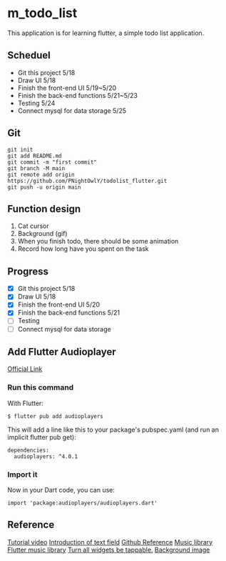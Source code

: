 # m_todo_list
This application is for learning flutter, a simple todo list application.
## Scheduel
- Git this project 5/18
- Draw UI 5/18
- Finish the front-end UI 5/19~5/20
- Finish the back-end functions 5/21~5/23
- Testing 5/24
- Connect mysql for data storage 5/25
## Git
```
git init
git add README.md
git commit -m "first commit"
git branch -M main
git remote add origin https://github.com/PNightOwlY/todolist_flutter.git
git push -u origin main
```

## Function design
1. Cat cursor
2. Background (gif)
3. When you finish todo, there should be some animation
4. Record how long have you spent on the task


## Progress
- [x] Git this project 5/18
- [x] Draw UI 5/18
- [x] Finish the front-end UI 5/20
- [x] Finish the back-end functions 5/21
- [ ] Testing
- [ ] Connect mysql for data storage

## Add Flutter Audioplayer
[Official Link](https://pub.dev/packages/audioplayers/install)
### Run this command
With Flutter:
```
$ flutter pub add audioplayers
```
This will add a line like this to your package's pubspec.yaml (and run an implicit flutter pub get):
```
dependencies:
  audioplayers: ^4.0.1
```
### Import it
Now in your Dart code, you can use:
```
import 'package:audioplayers/audioplayers.dart'
```


## Reference
[Tutorial video](https://www.youtube.com/watch?v=K4P5DZ9TRns&t=319s)
[Introduction of text field](https://zhuanlan.zhihu.com/p/222993875)
[Github Reference](https://github.com/itzpradip/flutter-todo-app/tree/master)
[Music library](https://freesfx.co.uk/Category/Cats/124)
[Flutter music library](https://pub.dev/packages/audioplayers/install)
[Turn all widgets be tappable.](https://stackoverflow.com/questions/49067624/how-can-i-implement-onpressed-callback-for-text-widget-flutter)
[Background image](https://juejin.cn/post/6844903946016784398)
